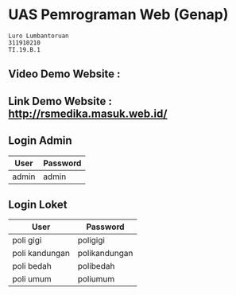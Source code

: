 # UAS Pemrograman Web (Genap)
```
Luro Lumbantoruan
311910210
TI.19.B.1
```

## Video Demo Website :
## Link Demo Website : http://rsmedika.masuk.web.id/

## Login Admin
| User | Password |
| ------ | ------ |
| admin | admin |

## Login Loket
| User | Password |
| ------ | ------ |
| poli gigi | poligigi |
| poli kandungan | polikandungan |
| poli bedah | polibedah |
| poli umum | poliumum |
